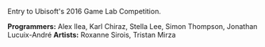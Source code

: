Entry to Ubisoft's 2016 Game Lab Competition.

**Programmers:** Alex Ilea, Karl Chiraz, Stella Lee, Simon Thompson, Jonathan Lucuix-André
**Artists:** Roxanne Sirois, Tristan Mirza

